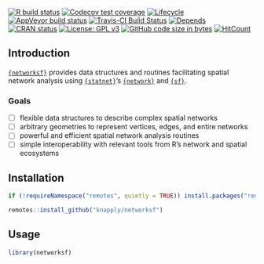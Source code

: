 
<!-- README.md is generated from README.Rmd. Please edit that file -->

<!-- badges: start -->

[![R build
status](https://github.com/knapply/networksf/workflows/R-CMD-check/badge.svg)](https://github.com/knapply/networksf/actions?workflow=R-CMD-check)
[![Codecov test
coverage](https://codecov.io/gh/knapply/networksf/branch/master/graph/badge.svg)](https://codecov.io/gh/knapply/networksf?branch=master)
[![Lifecycle](https://img.shields.io/badge/lifecycle-experimental-orange.svg)](https://www.tidyverse.org/lifecycle/#experimental)
[![AppVeyor build
status](https://ci.appveyor.com/api/projects/status/github/knapply/networksf?branch=master&svg=true)](https://ci.appveyor.com/project/knapply/networksf)
[![Travis-CI Build
Status](https://travis-ci.org/knapply/networksf.svg?branch=master)](https://travis-ci.org/knapply/networksf)
[![Depends](https://img.shields.io/badge/Depends-GNU_R%3E=3.3-blue.svg)](https://www.r-project.org/)
[![CRAN
status](https://www.r-pkg.org/badges/version/networksf)](https://cran.r-project.org/package=networksf)
[![License: GPL
v3](https://img.shields.io/badge/License-GPLv3-blue.svg)](https://www.gnu.org/licenses/gpl-3.0)
[![GitHub code size in
bytes](https://img.shields.io/github/languages/code-size/knapply/networksf.svg)](https://github.com/knapply/networksf)
[![HitCount](http://hits.dwyl.io/knapply/networksf.svg)](http://hits.dwyl.io/knapply/networksf)
<!-- badges: end -->

## Introduction

[`{networksf}`](https://github.com/knapply/networksf) provides data
structures and routines facilitating spatial network analysis using
[`{statnet}`](http://statnet.org/)’s
[`{network}`](https://cran.r-project.org/web/packages/network/index.html)
and [`{sf}`](https://r-spatial.github.io/sf/index.html).

### Goals

  - [ ] flexible data structures to describe complex spatial networks
  - [ ] arbitrary geometries to represent vertices, edges, and entire
    networks
  - [ ] powerful and efficient spatial network analysis routines
  - [ ] simple interoperability with relevant tools from R’s network and
    spatial ecosystems

## Installation

``` r
if (!requireNamespace("remotes", quietly = TRUE)) install.packages("remotes")

remotes::install_github("knapply/networksf")
```

## Usage

``` r
library(networksf)
```
